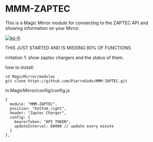 # MMM-ZAPTEC 

This is a Magic Mirror module for connecting to the ZAPTEC API
and showing information on your Mirror.



[![ko-fi](https://ko-fi.com/img/githubbutton_sm.svg)](https://ko-fi.com/J3J2EARPK)



THIS JUST STARTED AND IS MISSING 80% OF FUNCTIONS

irritation 1: show zaptec chargers and the status of them.


how to install:
```
cd MagicMirror/modules
git clone https://github.com/PierreGode/MMM-ZAPTEC.git
```
in MagicMirror/config/config.js



```
{
  module: "MMM-ZAPTEC",
  position: "bottom_right",
  header: "Zaptec Charger",
  config: {
    bearerToken: "API TOKEN",
    updateInterval: 60000 // update every minute
  }
},
